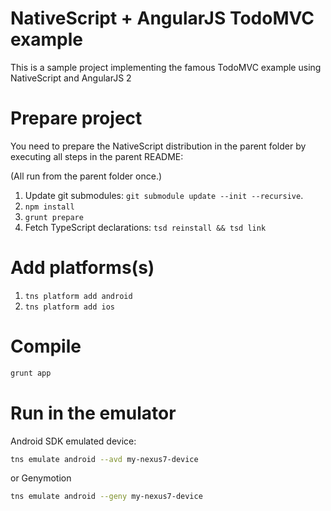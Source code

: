 # NativeScript + AngularJS TodoMVC example

This is a sample project implementing the famous TodoMVC example using NativeScript and AngularJS 2

# Prepare project

You need to prepare the NativeScript distribution in the parent folder by executing all steps in the parent README:

(All run from the parent folder once.)

1. Update git submodules: `git submodule update --init --recursive`.
2. `npm install`
3. `grunt prepare`
4. Fetch TypeScript declarations: `tsd reinstall && tsd link`

# Add platforms(s)

1. `tns platform add android`
2. `tns platform add ios`

# Compile

```sh
grunt app
```

# Run in the emulator

Android SDK emulated device:

```sh
tns emulate android --avd my-nexus7-device
```

or Genymotion

```sh
tns emulate android --geny my-nexus7-device
```
